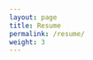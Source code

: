 ```yaml
---
layout: page
title: Resume
permalink: /resume/
weight: 3
---
```


<object data="https://ivanovmandevivan.github.io/assets/resume_cv.pdf" type="application/pdf">
    <embed src="https://ivanovmandevivan.github.io/assets/resume_cv.pdf" type="application/pdf" />
</object>